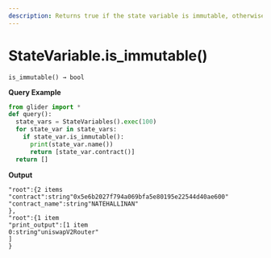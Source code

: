 ```yaml
---
description: Returns true if the state variable is immutable, otherwise returns false.
---
```


# StateVariable.is\_immutable()

`is_immutable() → bool`

**Query Example**

```python
from glider import *
def query():
  state_vars = StateVariables().exec(100)
  for state_var in state_vars:
    if state_var.is_immutable():
      print(state_var.name())
      return [state_var.contract()]
  return []
```

**Output**

```solidity
"root":{2 items
"contract":string"0x5e6b2027f794a069bfa5e80195e22544d40ae600"
"contract_name":string"NATEHALLINAN"
},
"root":{1 item
"print_output":[1 item
0:string"uniswapV2Router"
]
}
```
